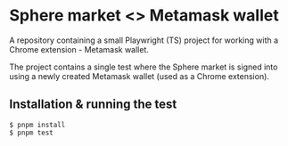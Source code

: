 # Sphere market <> Metamask wallet

A repository containing a small Playwright (TS) project for working with a Chrome extension - Metamask wallet.

The project contains a single test where the Sphere market is signed into using a newly created Metamask wallet (used
as a Chrome extension).

## Installation & running the test

    $ pnpm install
    $ pnpm test

